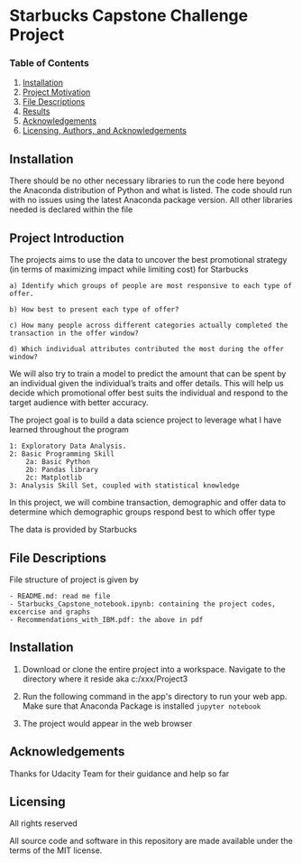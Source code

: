 
# Starbucks Capstone Challenge Project



### Table of Contents

1. [Installation](#installation)
2. [Project Motivation](#introduction)
3. [File Descriptions](#files)
4. [Results](#results)
5. [Acknowledgements](#acknowledgement)
6. [Licensing, Authors, and Acknowledgements](#licensing)

## Installation <a name="installation"></a>

There should be no other necessary libraries to run the code here beyond the Anaconda distribution of Python and what is listed. The code should run with no issues using the latest Anaconda package version. All other libraries needed is declared within the file

## Project Introduction<a name="introduction"></a>

The projects aims to use the data to uncover the best promotional strategy (in terms of maximizing impact while limiting cost) for Starbucks

	a) Identify which groups of people are most responsive to each type of offer.

	b) How best to present each type of offer?

	c) How many people across different categories actually completed the transaction in the offer window?

	d) Which individual attributes contributed the most during the offer window?

We will also try to train a model to predict the amount that can be spent by an individual given the individual’s traits and offer details. This will help us decide which promotional offer best suits the individual and respond to the target audience with better accuracy.





The project goal is to build a data science project to leverage what I have learned throughout the program

    1: Exploratory Data Analysis.
	2: Basic Programming Skill
		2a: Basic Python
		2b: Pandas library
		2c: Matplotlib
	3: Analysis Skill Set, coupled with statistical knowledge

In this project, we will combine transaction, demographic and offer data to determine which demographic groups respond best to which offer type

The data is provided by Starbucks

## File Descriptions <a name="files"></a>
File structure of project is given by

	- README.md: read me file
	- Starbucks_Capstone_notebook.ipynb: containing the project codes, excercise and graphs
	- Recommendations_with_IBM.pdf: the above in pdf

## Installation <a name="Installation"></a>

1. Download or clone the entire project into a workspace. Navigate to the directory where it reside aka c:/xxx/Project3

2. Run the following command in the app's directory to run your web app. Make sure that Anaconda Package is installed
    `jupyter notebook`

3. The project would appear in the web browser 

## Acknowledgements <a name="acknowedgement"></a>

Thanks for Udacity Team for their guidance and help so far

## Licensing <a name="licensing"></a>

All rights reserved

All source code and software in this repository are made available under the terms of the MIT license.



